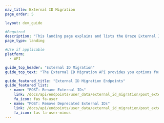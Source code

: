 ```yaml
---
nav_title: External ID Migration
page_order: 5

layout: dev_guide

#Required
description: "This landing page explains and lists the Braze External ID Migration feature."
page_type: landing

#Use if applicable
platform:
  - API

guide_top_header: "External ID Migration"
guide_top_text: "The External ID Migration API provides you options for renaming existing <code class='highlighter-rouge'>external_id</code>s (effectively creating a new primary ID and marking the existing ID as deprecated) and removing deprecated ids post-migration. <br><br> We've architected this solution to allow multiple External IDs in order to support a migration period whereby older versions of your apps still in the wild that use the previous External ID naming schema don’t break. We highly recommend removing deprecated External IDs once your old naming schema is no longer in use."

guide_featured_title: "External ID Migration Endpoints"
guide_featured_list:
  - name: "POST: Rename External IDs"
    link: /docs/api/endpoints/user_data/external_id_migration/post_external_ids_rename/
    fa_icon: fas fa-user
  - name: "POST: Remove Deprecated External IDs"
    link: /docs/api/endpoints/user_data/external_id_migration/post_external_ids_remove/
    fa_icon: fas fa-user-minus
---
```


